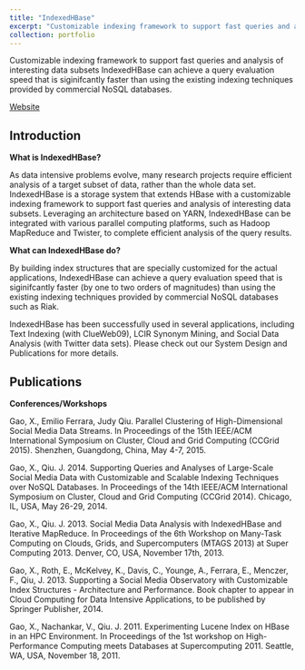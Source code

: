 ```yaml
---
title: "IndexedHBase"
excerpt: "Customizable indexing framework to support fast queries and analysis of interesting data subsets<br/><img src='/JudyFox/images/indexbase.png'>"
collection: portfolio
---
```


Customizable indexing framework to support fast queries and analysis of interesting data subsets
IndexedHBase can achieve a query evaluation speed that is siginifcantly faster than using the existing indexing techniques provided by commercial NoSQL databases.

[Website](http://salsaproj.indiana.edu/IndexedHBase/index.html)

## Introduction

**What is IndexedHBase?**  

As data intensive problems evolve, many research projects require efficient analysis of a target subset of data, rather than the whole data set. IndexedHBase is a storage system that extends HBase with a customizable indexing framework to support fast queries and analysis of interesting data subsets. Leveraging an architecture based on YARN, IndexedHBase can be integrated with various parallel computing platforms, such as Hadoop MapReduce and Twister, to complete efficient analysis of the query results.

**What can IndexedHBase do?**  

By building index structures that are specially customized for the actual applications, IndexedHBase can achieve a query evaluation speed that is siginifcantly faster (by one to two orders of magnitudes) than using the existing indexing techniques provided by commercial NoSQL databases such as Riak.

 

IndexedHBase has been successfully used in several applications, including Text Indexing (with ClueWeb09), LCIR Synonym Mining, and Social Data Analysis (with Twitter data sets). Please check out our System Design and Publications for more details.

## Publications

**Conferences/Workshops**  

Gao, X., Emilio Ferrara, Judy Qiu. Parallel Clustering of High-Dimensional Social Media Data Streams. In Proceedings of the 15th IEEE/ACM International Symposium on Cluster, Cloud and Grid Computing (CCGrid 2015). Shenzhen, Guangdong, China, May 4-7, 2015.​

 

Gao, X., Qiu. J. 2014. Supporting Queries and Analyses of Large-Scale Social Media Data with Customizable and Scalable Indexing Techniques over NoSQL Databases. In Proceedings of the 14th IEEE/ACM International Symposium on Cluster, Cloud and Grid Computing (CCGrid 2014). Chicago, IL, USA, May 26-29, 2014.

 

Gao, X., Qiu. J. 2013. Social Media Data Analysis with IndexedHBase and Iterative MapReduce. In Proceedings of the 6th Workshop on Many-Task Computing on Clouds, Grids, and Supercomputers (MTAGS 2013) at Super Computing 2013. Denver, CO, USA, November 17th, 2013.

 

Gao, X., Roth, E., McKelvey, K., Davis, C., Younge, A., Ferrara, E., Menczer, F., Qiu, J. 2013. Supporting a Social Media Observatory with Customizable Index Structures - Architecture and Performance. Book chapter to appear in Cloud Computing for Data Intensive Applications, to be published by Springer Publisher, 2014.

 

Gao, X., Nachankar, V., Qiu. J. 2011. Experimenting Lucene Index on HBase in an HPC Environment. In Proceedings of the 1st workshop on High-Performance Computing meets Databases at Supercomputing 2011. Seattle, WA, USA, November 18, 2011.